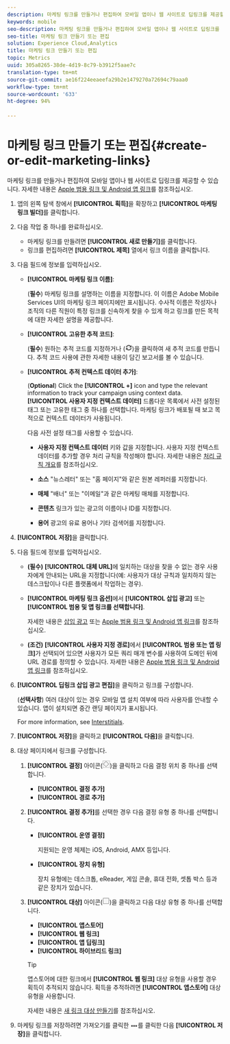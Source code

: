 ```yaml
---
description: 마케팅 링크를 만들거나 편집하여 모바일 앱이나 웹 사이트로 딥링크를 제공할 수 있습니다.
keywords: mobile
seo-description: 마케팅 링크를 만들거나 편집하여 모바일 앱이나 웹 사이트로 딥링크를 제공할 수 있습니다.
seo-title: 마케팅 링크 만들기 또는 편집
solution: Experience Cloud,Analytics
title: 마케팅 링크 만들기 또는 편집
topic: Metrics
uuid: 305a8265-38de-4d19-8c79-b3912f5aae7c
translation-type: tm+mt
source-git-commit: ae16f224eeaeefa29b2e1479270a72694c79aaa0
workflow-type: tm+mt
source-wordcount: '633'
ht-degree: 94%

---
```



# 마케팅 링크 만들기 또는 편집{#create-or-edit-marketing-links}

마케팅 링크를 만들거나 편집하여 모바일 앱이나 웹 사이트로 딥링크를 제공할 수 있습니다. 자세한 내용은 [Apple 범용 링크 및 Android 앱 링크](/help/using/c-manage-app-settings/c-mob-confg-app/c-universal-app-links.md)를 참조하십시오.

1. 앱의 왼쪽 탐색 창에서 **[!UICONTROL 획득]**&#x200B;을 확장하고 **[!UICONTROL 마케팅 링크 빌더]**&#x200B;를 클릭합니다.
1. 다음 작업 중 하나를 완료하십시오.

   * 마케팅 링크를 만들려면 **[!UICONTROL 새로 만들기]**&#x200B;를 클릭합니다.
   * 링크를 편집하려면 **[!UICONTROL 제목]** 열에서 링크 이름을 클릭합니다.

1. 다음 필드에 정보를 입력하십시오.

   * **[!UICONTROL 마케팅 링크 이름]**:

      (**필수**) 마케팅 링크를 설명하는 이름을 지정합니다. 이 이름은 Adobe Mobile Services UI의 마케팅 링크 페이지에만 표시됩니다. 수사적 이름은 작성자나 조직의 다른 직원이 특정 링크를 신속하게 찾을 수 있게 하고 링크를 만든 목적에 대한 자세한 설명을 제공합니다.

   * **[!UICONTROL 고유한 추적 코드]**:

      (**필수**) 원하는 추적 코드를 지정하거나 (![생성 아이콘](assets/icon_generate.png))을 클릭하여 새 추적 코드를 만듭니다. 추적 코드 사용에 관한 자세한 내용이 담긴 보고서를 볼 수 있습니다.

   * **[!UICONTROL 추적 컨텍스트 데이터 추가]**:

      (**Optional**) Click the **[!UICONTROL +]** icon and type the relevant information to track your campaign using context data. **[!UICONTROL 사용자 지정 컨텍스트 데이터]** 드롭다운 목록에서 사전 설정된 태그 또는 고유한 태그 중 하나를 선택합니다. 마케팅 링크가 배포될 때 보고 목적으로 컨텍스트 데이터가 사용됩니다.

      다음 사전 설정 태그를 사용할 수 있습니다.

      * **사용자 지정 컨텍스트 데이터**
키와 값을 지정합니다. 사용자 지정 컨텍스트 데이터를 추가할 경우 처리 규칙을 작성해야 합니다. 자세한 내용은 [처리 규칙 개요](https://docs.adobe.com/content/help/ko-KR/analytics/admin/admin-tools/processing-rules/processing-rules.html)를 참조하십시오.

      * **소스**
&quot;뉴스레터&quot; 또는 &quot;홈 페이지&quot;와 같은 원본 레퍼러를 지정합니다.

      * **매체**
&quot;배너&quot; 또는 &quot;이메일&quot;과 같은 마케팅 매체를 지정합니다.

      * **콘텐츠**
링크가 있는 광고의 이름이나 ID를 지정합니다.

      * **용어**
광고의 유료 용어나 기타 검색어를 지정합니다.
1. **[!UICONTROL 저장]**&#x200B;을 클릭합니다.
1. 다음 필드에 정보를 입력하십시오.

   * **(필수)** **[!UICONTROL 대체 URL]**&#x200B;에 일치하는 대상을 찾을 수 없는 경우 사용자에게 안내되는 URL을 지정합니다(예: 사용자가 대상 규칙과 일치하지 않는 데스크탑이나 다른 플랫폼에서 작업하는 경우).
   * **[!UICONTROL 마케팅 링크 옵션]**&#x200B;에서 **[!UICONTROL 삽입 광고]** 또는 **[!UICONTROL 범용 및 앱 링크를 선택합니다]**.

      자세한 내용은 [삽입 광고](/help/using/acquisition-main/c-marketing-links-builder/t-create-edit-adobe-links/t-interstitials.md) 또는 [Apple 범용 링크 및 Android 앱 링크](/help/using/c-manage-app-settings/c-mob-confg-app/c-universal-app-links.md)를 참조하십시오.

   * **(조건)** **[!UICONTROL 사용자 지정 경로]**&#x200B;에서 **[!UICONTROL 범용 또는 앱 링크]**&#x200B;가 선택되어 있으면 사용자가 모든 쿼리 매개 변수를 사용하여 도메인 뒤에 URL 경로를 정의할 수 있습니다. 자세한 내용은 [Apple 범용 링크 및 Android 앱 링크](/help/using/c-manage-app-settings/c-mob-confg-app/c-universal-app-links.md)를 참조하십시오.

1. **[!UICONTROL 딥링크 삽입 광고 편집]**&#x200B;을 클릭하고 링크를 구성합니다.

   (**선택사항**) 여러 대상이 있는 경우 모바일 앱 설치 여부에 따라 사용자를 안내할 수 있습니다. 앱이 설치되면 중간 랜딩 페이지가 표시됩니다.

   For more information, see [Interstitials](/help/using/acquisition-main/c-marketing-links-builder/t-create-edit-adobe-links/t-interstitials.md).

1. **[!UICONTROL 저장]**&#x200B;을 클릭하고 **[!UICONTROL 다음]**&#x200B;을 클릭합니다.
1. 대상 페이지에서 링크를 구성합니다.

   1. **[!UICONTROL 결정]** 아이콘(![결정 아이콘](assets/icon_decision.png))을 클릭하고 다음 결정 위치 중 하나를 선택합니다. 

      * **[!UICONTROL 결정 추가]**
      * **[!UICONTROL 경로 추가]**
   1. **[!UICONTROL 결정 추가]**&#x200B;를 선택한 경우 다음 결정 유형 중 하나를 선택합니다.

      * **[!UICONTROL 운영 결정]**

         지원되는 운영 체제는 iOS, Android, AMX 등입니다.

      * **[!UICONTROL 장치 유형]**

         장치 유형에는 데스크톱, eReader, 게임 콘솔, 휴대 전화, 셋톱 박스 등과 같은 장치가 있습니다.
   1. **[!UICONTROL 대상]** 아이콘(![사각형 아이콘](assets/icon_square.png))을 클릭하고 다음 대상 유형 중 하나를 선택합니다. 

      * **[!UICONTROL 앱스토어]**
      * **[!UICONTROL 웹 링크]**
      * **[!UICONTROL 앱 딥링크]**
      * **[!UICONTROL 하이브리드 링크]**

      >[!TIP]
      >
      >앱스토어에 대한 링크에서 **[!UICONTROL 웹 링크]** 대상 유형을 사용할 경우 획득이 추적되지 않습니다. 획득을 추적하려면 **[!UICONTROL 앱스토어]** 대상 유형을 사용합니다.

      자세한 내용은 [새 링크 대상 만들기](/help/using/acquisition-main/c-manage-link-destinations/t-create-new-app-deep-link-destination.md)를 참조하십시오.




1. 마케팅 링크를 저장하려면 가져오기를 클릭한 ![줄임표](assets/icon_elipses.png)를 클릭한 다음 **[!UICONTROL 저장]**&#x200B;을 클릭합니다.
